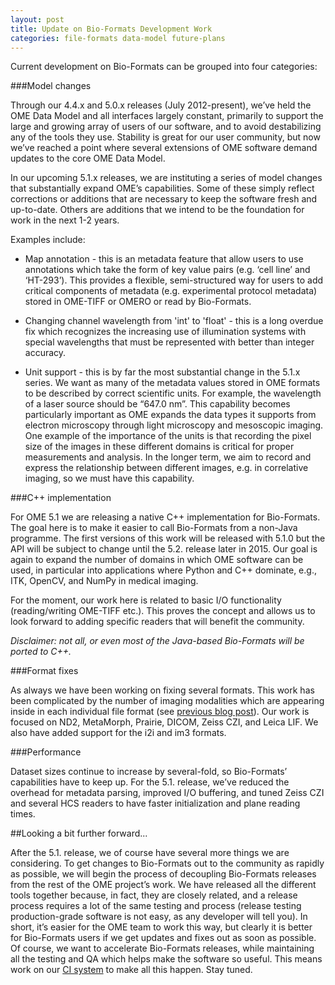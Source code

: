 ```yaml
---
layout: post
title: Update on Bio-Formats Development Work
categories: file-formats data-model future-plans
---
```


Current development on Bio-Formats can be grouped into four categories:

###Model changes

Through our 4.4.x and 5.0.x releases (July 2012-present), we’ve held the OME
Data Model and all interfaces largely constant, primarily to support the large
and growing array of users of our software, and to avoid destabilizing any of
the tools they use. Stability is great for our user community, but now we’ve
reached a point where several extensions of OME software demand updates to the
core OME Data Model.
 
In our upcoming 5.1.x releases, we are instituting a series of model changes
that substantially expand OME’s capabilities. Some of these simply reflect
corrections or additions that are necessary to keep the software fresh and
up-to-date. Others are additions that we intend to be the foundation for work
in the next 1-2 years.

Examples include:

*  Map annotation - this is an metadata feature that allow users to use
   annotations which take the form of  key value pairs (e.g. ‘cell line’ and
   ‘HT-293’). This provides a flexible, semi-structured way for users to add
   critical components of metadata (e.g. experimental protocol metadata)
   stored in OME-TIFF or OMERO or read by Bio-Formats.

*  Changing channel wavelength from 'int' to 'float' - this is a long overdue
   fix which recognizes the increasing use of illumination systems with
   special wavelengths that must be represented with better than integer
   accuracy.

*  Unit support - this is by far the most substantial change in the 5.1.x
   series. We want as many of the metadata values stored in OME formats to be
   described by correct scientific units. For example, the wavelength of a
   laser source should be “647.0 nm”. This capability becomes particularly
   important as OME expands the data types it supports from electron
   microscopy through light microscopy and mesoscopic imaging. One example of
   the importance of the units is that recording the pixel size of the images
   in these different domains is critical for proper measurements and
   analysis. In the longer term, we aim to record and express the relationship
   between different images, e.g. in correlative imaging, so we must have this
   capability.

###C++ implementation

For OME 5.1 we are releasing a native C++ implementation for Bio-Formats. The
goal here is to make it easier to call Bio-Formats from a non-Java programme.
The first versions of this work will be released with 5.1.0 but the API will
be subject to change until the 5.2. release later in 2015. Our goal is again
to expand the number of domains in which OME software can be used, in
particular into applications where Python and C++ dominate, e.g., ITK, OpenCV,
and NumPy in medical imaging.

For the moment, our work here is related to basic I/O functionality
(reading/writing OME-TIFF etc.). This proves the concept and allows us to look
forward to adding specific readers that will benefit the community. 

*Disclaimer: not all, or even most of the Java-based Bio-Formats will be
ported to C++.*

###Format fixes

As always we have been working on fixing several formats. This work has been
complicated by the number of imaging modalities which are appearing inside in
each individual file format (see [previous blog post](http://blog.openmicroscopy.org/file-formats/2014/10/16/file-formats/)).
Our work is focused on ND2, MetaMorph, Prairie, DICOM, Zeiss CZI, and Leica
LIF. We also have added support for the i2i and im3 formats.

###Performance

Dataset sizes continue to increase by several-fold, so Bio-Formats’
capabilities have to keep up. For the 5.1. release, we’ve reduced the
overhead for metadata parsing, improved I/O buffering, and tuned Zeiss CZI and
several HCS readers to have faster initialization and plane reading times.

##Looking a bit further forward...

After the 5.1. release, we of course have several more things we are
considering. To get changes to Bio-Formats out to the community as rapidly as
possible, we will begin the process of decoupling Bio-Formats releases from
the rest of the OME project’s work. We have released all the different tools
together because, in fact, they are closely related, and a release process
requires a lot of the same testing and process (release testing
production-grade software is not easy, as any developer will tell you). In
short, it’s easier for the OME team to work this way, but clearly it is better
for Bio-Formats users if we get updates and fixes out as soon as possible.  Of
course, we want to accelerate Bio-Formats releases, while maintaining all the
testing and QA which helps make the software so useful. This means work on our
[CI system](http://ci.openmicroscopy.org) to make all this happen. Stay tuned.
